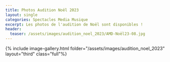 ```yaml
---
title: Photos Audition Noël 2023
layout: single
categories: Spectacles Media Musique
excerpt: Les photos de l'audition de Noël sont disponibles !
header:
  teaser: /assets/images/audition_noel_2023/AMD-Noël23-08.jpg
---
```


{% include image-gallery.html folder="/assets/images/audition_noel_2023" layout="third" class="full"%}
